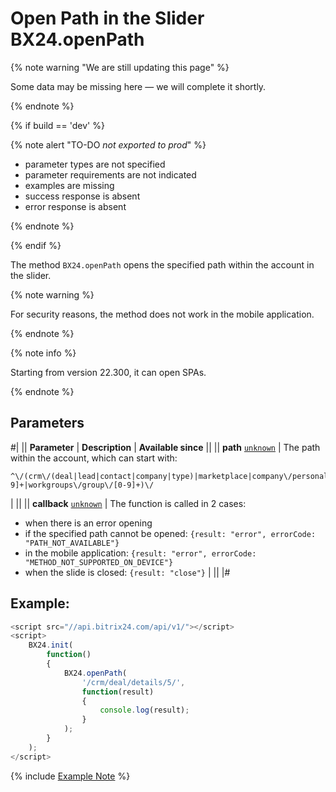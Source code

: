 # Open Path in the Slider BX24.openPath

{% note warning "We are still updating this page" %}

Some data may be missing here — we will complete it shortly.

{% endnote %}

{% if build == 'dev' %}

{% note alert "TO-DO _not exported to prod_" %}

- parameter types are not specified
- parameter requirements are not indicated
- examples are missing
- success response is absent
- error response is absent

{% endnote %}

{% endif %}

The method `BX24.openPath` opens the specified path within the account in the slider.

{% note warning %}

For security reasons, the method does not work in the mobile application.

{% endnote %}

{% note info %}

Starting from version 22.300, it can open SPAs.

{% endnote %}

## Parameters

#|
|| **Parameter** | **Description** | **Available since** ||
|| **path**
[`unknown`](../../data-types.md) | The path within the account, which can start with: 
```
^\/(crm\/(deal|lead|contact|company|type)|marketplace|company\/personal\/user\/[0-9]+|workgroups\/group\/[0-9]+)\/
```
 | ||
|| **callback**
[`unknown`](../../data-types.md) | The function is called in 2 cases:
- when there is an error opening
- if the specified path cannot be opened: `{result: "error", errorCode: "PATH_NOT_AVAILABLE"}`
- in the mobile application: `{result: "error", errorCode: "METHOD_NOT_SUPPORTED_ON_DEVICE"}`
- when the slide is closed: `{result: "close"}` | ||
|#

## Example:

```js
<script src="//api.bitrix24.com/api/v1/"></script>
<script>
    BX24.init(
        function()
        {
            BX24.openPath(
                '/crm/deal/details/5/',
                function(result)
                {
                    console.log(result);
                }
            );
        }
    );
</script>
```

{% include [Example Note](../../../_includes/examples.md) %}